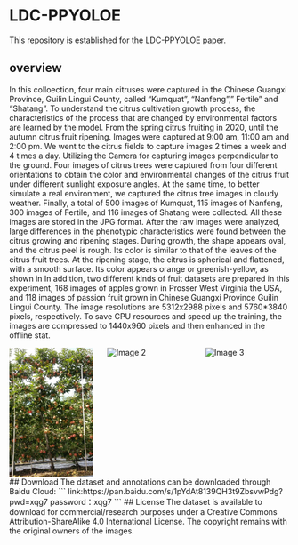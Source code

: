 # LDC-PPYOLOE
This repository is established for the LDC-PPYOLOE paper.
## overview

In this colloection, four main citruses were captured in the Chinese Guangxi Province, Guilin Lingui County, called “Kumquat”, “Nanfeng”,” Fertile” and “Shatang”. To understand the citrus cultivation growth process, the characteristics of the process that are changed by environmental factors are learned by the model. From the spring citrus fruiting in 2020, until the autumn citrus fruit ripening. Images were captured at 9:00 am, 11:00 am and 2:00 pm. We went to the citrus fields to capture images 2 times a week and 4 times a day. Utilizing the Camera for capturing images perpendicular to the ground. Four images of citrus trees were captured from four different orientations to obtain the color and environmental changes of the citrus fruit under different sunlight exposure angles. At the same time, to better simulate a real environment, we captured the citrus tree images in cloudy weather. Finally, a total of 500 images of Kumquat, 115 images of Nanfeng, 300 images of Fertile, and 116 images of Shatang were collected. All these images are stored in the JPG format. After the raw images were analyzed, large differences in the phenotypic characteristics were found between the citrus growing and ripening stages. During growth, the shape appears oval, and the citrus peel is rough. Its color is similar to that of the leaves of the citrus fruit trees. At the ripening stage, the citrus is spherical and flattened, with a smooth surface. Its color appears orange or greenish-yellow, as shown in
In addition, two different kinds of fruit datasets are prepared in this experiment, 168 images of apples grown in Prosser West Virginia the USA, and 118 images of passion fruit grown in Chinese Guangxi Province Guilin Lingui County. The image resolutions are 5312x2988 pixels and 5760*3840 pixels, respectively. To save CPU resources and speed up the training, the images are compressed to 1440x960 pixels and then enhanced in the offline stat.




<div style="display: flex; justify-content: space-between;">
  <img src=apple.png alt="Image 1" width="30%">
  <img src=![citrus](https://github.com/EnzoKeepGoing/LDC-PPYOLOE/assets/155711186/d8000721-e2c8-4950-9678-ec3e795a45b1) alt="Image 2" width="30%">
  <img src=![passion](https://github.com/EnzoKeepGoing/LDC-PPYOLOE/assets/155711186/0a4d9bfd-e8cc-46fc-8696-5a6f8928b718) alt="Image 3" width="30%">
</div>
## Download
The dataset and annotations can be downloaded through Baidu Cloud:
```
link:https://pan.baidu.com/s/1pYdAt8139QH3t9ZbsvwPdg?pwd=xqg7 
password：xqg7 
```
## License
The dataset is available to download for commercial/research purposes under a Creative Commons Attribution-ShareAlike 4.0 International License. The copyright remains with the original owners of the images.
